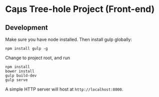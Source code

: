 # Caμs Tree-hole Project (Front-end)

## Development

Make sure you have node installed. Then install gulp globally:
```Shell
npm install gulp -g
```

Change to project root, and run
```Shell
npm install
bower install
gulp build-dev
gulp serve
```

A simple HTTP server will host at `http://localhost:8000`.
